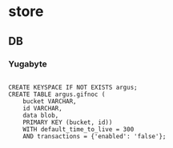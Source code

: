 # store

## DB

### Yugabyte
```cassandraql

CREATE KEYSPACE IF NOT EXISTS argus;
CREATE TABLE argus.gifnoc (
    bucket VARCHAR,
    id VARCHAR,
    data blob,
    PRIMARY KEY (bucket, id))
    WITH default_time_to_live = 300
    AND transactions = {'enabled': 'false'};
```